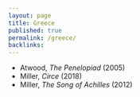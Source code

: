 ```yaml
---
layout: page
title: Greece
published: true
permalink: /greece/
backlinks: 
---
```


* Atwood, _The Penelopiad_ (2005) 
* Miller, _Circe_ (2018) 
* Miller, _The Song of Achilles_ (2012) 
